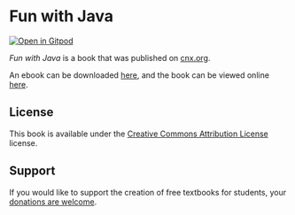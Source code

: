 # Fun with Java

[![Open in Gitpod](https://gitpod.io/button/open-in-gitpod.svg)](https://gitpod.io/from-referrer/)

_Fun with Java_ is a book that was published on [cnx.org](https://cnx.org/).

An ebook can be downloaded [here](https://github.com/cnx-user-books/cnxbook-fun-with-java/releases/latest), and the book can be viewed online [here](https://github.com/cnx-user-books/cnxbook-fun-with-java/releases/latest).

## License
This book is available under the [Creative Commons Attribution License](./LICENSE) license.

## Support
If you would like to support the creation of free textbooks for students, your [donations are welcome](https://riceconnect.rice.edu/donation/support-openstax-banner).
